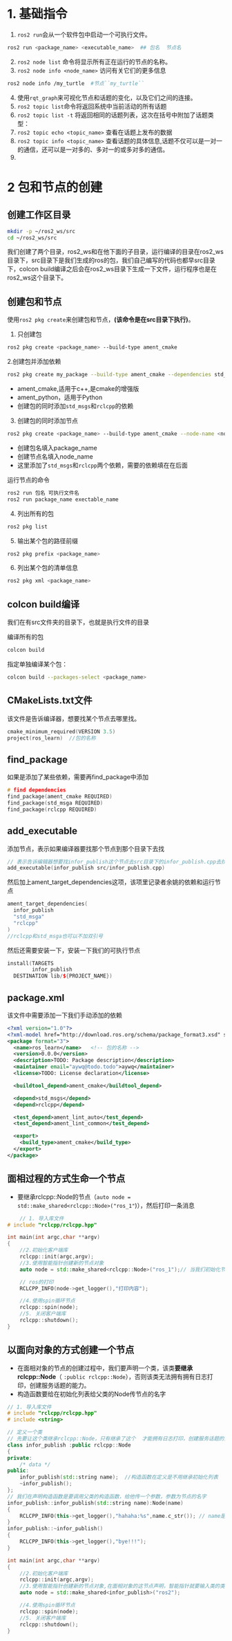 ```bash
```

# 1. 基础指令

1. `ros2 run`会从一个软件包中启动一个可执行文件。

```bash
ros2 run <package_name> <executable_name>  ## 包名  节点名
```

2. `ros2 node list` 命令将显示所有正在运行的节点的名称。
3. `ros2 node info <node_name>` 访问有关它们的更多信息 
```bash
ros2 node info /my_turtle  #节点``my_turtle``
```
4. 使用``rqt_graph``来可视化节点和话题的变化，以及它们之间的连接。
5. ``ros2 topic list``命令将返回系统中当前活动的所有话题
6. `ros2 topic list -t` 将返回相同的话题列表，这次在括号中附加了话题类型：
7. `ros2 topic echo <topic_name>` 查看在话题上发布的数据
8. `ros2 topic info <topic_name>` 查看话题的具体信息,话题不仅可以是一对一的通信，还可以是一对多的、多对一的或多对多的通信。
9. 


# 2 包和节点的创建


## 创建工作区目录

```bash
mkdir -p ~/ros2_ws/src
cd ~/ros2_ws/src
```
我们创建了两个目录，ros2_ws和在他下面的子目录，运行编译的目录在ros2_ws目录下，src目录下是我们生成的ros的包，我们自己编写的代码也都早src目录下，colcon build编译之后会在ros2_ws目录下生成一下文件，运行程序也是在ros2_ws这个目录下。

## 创建包和节点

使用`ros2 pkg create`来创建包和节点，**(该命令是在src目录下执行)**。

1. 只创建包

```bash
ros2 pkg create <package_name> --build-type ament_cmake
```

2.创建包并添加依赖

```bash
ros2 pkg create my_package --build-type ament_cmake --dependencies std_msgs rclcpp
```
- ament_cmake,适用于c++,是cmake的增强版
- ament_python，适用于Python
- 创建包的同时添加`std_msgs`和`rclcpp`的依赖
 
3. 创建包的同时添加节点

```bash
ros2 pkg create <package_name> --build-type ament_cmake --node-name <node_name> --dependencies std_msgs rclcpp
```
- 创建包名填入package_name
- 创建节点名填入node_name
- 这里添加了`std_msgs`和`rclcpp`两个依赖，需要的依赖填在在后面

运行节点的命令

```bash
ros2 run 包名 可执行文件名
ros2 run package_name exectable_name
```

4. 列出所有的包

```bash
ros2 pkg list
```

5. 输出某个包的路径前缀

```bash
ros2 pkg prefix <package_name>
```

6. 列出某个包的清单信息

```bash
ros2 pkg xml <package_name>
```

## colcon build编译

我们在有src文件夹的目录下，也就是执行文件的目录

编译所有的包

```bash
colcon build
```

指定单独编译某个包：
```bash
colcon build --packages-select <package_name>
```


## CMakeLists.txt文件

该文件是告诉编译器，想要找某个节点去哪里找。

```cpp
cmake_minimum_required(VERSION 3.5)
project(ros_learn)  //包的名称
```

## find_package
如果是添加了某些依赖，需要再find_package中添加

```cpp
# find dependencies
find_package(ament_cmake REQUIRED)
find_package(std_msga REQUIRED)
find_package(rclcpp REQUIRED)
```

## add_executable

添加节点，表示如果编译器要找那个节点到那个目录下去找

```cpp
// 表示告诉编辑器想要找infor_publish这个节点去src目录下的infor_publish.cpp去找
add_executable(infor_publish src/infor_publish.cpp)
```

然后加上ament_target_dependencies这项，该项里记录者余姚的依赖和运行节点

```cpp
ament_target_dependencies(
  infor_publish
  "std_msga"
  "rclcpp"
)
//rclcpp和std_msga也可以不加双引号
```

然后还需要安装一下，安装一下我们的可执行节点

```cpp
install(TARGETS 
		infor_publish
  DESTINATION lib/${PROJECT_NAME})
```

## package.xml


该文件中需要添加一下我们手动添加的依赖

```xml
<?xml version="1.0"?>
<?xml-model href="http://download.ros.org/schema/package_format3.xsd" schematypens="http://www.w3.org/2001/XMLSchema"?>
<package format="3">
  <name>ros_learn</name>   <!-- 包的名称 -->
  <version>0.0.0</version>
  <description>TODO: Package description</description>
  <maintainer email="aywq@todo.todo">aywq</maintainer>
  <license>TODO: License declaration</license>

  <buildtool_depend>ament_cmake</buildtool_depend>

  <depend>std_msgs</depend>
  <depend>rclcpp</depend>

  <test_depend>ament_lint_auto</test_depend>
  <test_depend>ament_lint_common</test_depend>

  <export>
    <build_type>ament_cmake</build_type>
  </export>
</package>

```

## 面相过程的方式生命一个节点

- 要继承rclcpp::Node的节点（`auto node = std::make_shared<rclcpp::Node>("ros_1"`)），然后打印一条消息

```cpp
    // 1. 导入库文件
# include "rclcpp/rclcpp.hpp"

int main(int argc,char **argv)
{
    //2.初始化客户端库
    rclcpp::init(argc,argv);
    //3.使用智能指针创建新的节点对象
    auto node = std::make_shared<rclcpp::Node>("ros_1");// 当我们初始化节点的时候要给他一个参数，给节点起一个名字

    // ros的打印
    RCLCPP_INFO(node->get_logger(),"打印内容");

    //4.使用spin循环节点
    rclcpp::spin(node);
    //5. 关闭客户端库
    rclcpp::shutdown();
}
```


## 以面向对象的方式创建一个节点

- 在面相对象的节点的创建过程中，我们要声明一个类，该类**要继承rclcpp::Node**（ `:public rclcpp::Node`），否则该类无法拥有拥有日志打印，创建服务话题的能力。
- 构造函数要给在初始化列表给父类的Node传节点的名字

```cpp
// 1. 导入库文件
# include "rclcpp/rclcpp.hpp"
# include <string>

// 定义一个类
// 先要让这个类继承rclcpp::Node，只有继承了这个  才能拥有日志打印，创建服务话题的能力
class infor_publish :public rclcpp::Node 
{
private:
    /* data */
public:
    infor_publish(std::string name);  //构造函数在定义是不用继承初始化列表
    ~infor_publish();
};
// 我们在声明构造函数是要调用父类的构造函数，给他传一个参数，参数为节点的名字
infor_publish::infor_publish(std::string name):Node(name)
{
    RCLCPP_INFO(this->get_logger(),"hahaha:%s",name.c_str()); // name是一个string类型的，我们需要把他c的字符串打印
}
infor_publish::~infor_publish()
{
    RCLCPP_INFO(this->get_logger(),"bye!!!");
}

int main(int argc,char **argv)
{
    //2.初始化客户端库
    rclcpp::init(argc,argv);
    //3.使用智能指针创建新的节点对象,在面相对象的这节点声明，智能指针就要输入类的类型，而不是rclcpp::Node
    auto node = std::make_shared<infor_publish>("ros2");

    //4.使用spin循环节点
    rclcpp::spin(node);
    //5. 关闭客户端库
    rclcpp::shutdown();
}
